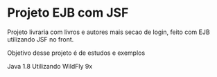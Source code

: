 # Projeto EJB com JSF

Projeto livraria com livros e autores mais secao de login, feito com EJB utilizando JSF no front.

Objetivo desse projeto é de estudos e exemplos

Java 1.8
Utilizando WildFly 9x 

